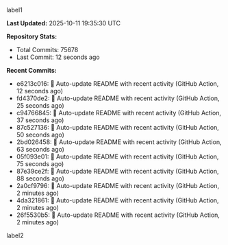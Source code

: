 
label1 
<!-- ACTIVITY_START -->
**Last Updated:** 2025-10-11 19:35:30 UTC

**Repository Stats:**
- Total Commits: 75678
- Last Commit: 12 seconds ago

**Recent Commits:**
- e6213c016: 🤖 Auto-update README with recent activity (GitHub Action, 12 seconds ago)
- fd4370de2: 🤖 Auto-update README with recent activity (GitHub Action, 25 seconds ago)
- c94766845: 🤖 Auto-update README with recent activity (GitHub Action, 37 seconds ago)
- 87c527136: 🤖 Auto-update README with recent activity (GitHub Action, 50 seconds ago)
- 2bd026458: 🤖 Auto-update README with recent activity (GitHub Action, 63 seconds ago)
- 05f093e01: 🤖 Auto-update README with recent activity (GitHub Action, 75 seconds ago)
- 87e39ce2f: 🤖 Auto-update README with recent activity (GitHub Action, 88 seconds ago)
- 2a0cf9796: 🤖 Auto-update README with recent activity (GitHub Action, 2 minutes ago)
- 4da321861: 🤖 Auto-update README with recent activity (GitHub Action, 2 minutes ago)
- 26f5530b5: 🤖 Auto-update README with recent activity (GitHub Action, 2 minutes ago)
<!-- ACTIVITY_END -->

label2
